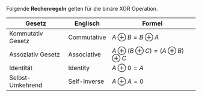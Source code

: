 Folgende **Rechenregeln** gelten für die binäre XOR Operation.

| Gesetz            | Englisch     | Formel                                          |
| ----------------- | ------------ | ----------------------------------------------- |
| Kommutativ Gesetz | Commutative  | $A \oplus B = B \oplus A$                       |
| Assoziativ Gesetz | Associative  | $A \oplus (B \oplus C) = (A \oplus B) \oplus C$ |
| Identität         | Identity     | $A \oplus 0 = A$                                |
| Selbst-Umkehrend  | Self-Inverse | $A \oplus A = 0$                                |
